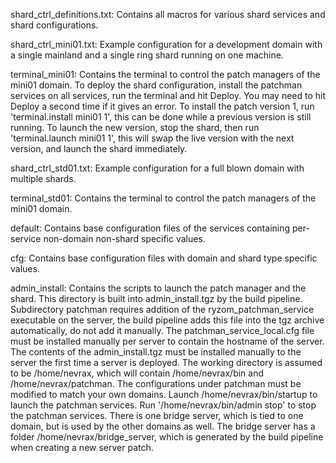 
shard_ctrl_definitions.txt: Contains all macros for various shard services and shard configurations.

shard_ctrl_mini01.txt: Example configuration for a development domain with a single mainland and a single ring shard running on one machine.

terminal_mini01: Contains the terminal to control the patch managers of the mini01 domain. To deploy the shard configuration, install the patchman services on all services, run the terminal and hit Deploy. You may need to hit Deploy a second time if it gives an error. To install the patch version 1, run 'terminal.install mini01 1', this can be done while a previous version is still running. To launch the new version, stop the shard, then run 'terminal.launch mini01 1', this will swap the live version with the next version, and launch the shard immediately.

shard_ctrl_std01.txt: Example configuration for a full blown domain with multiple shards.

terminal_std01: Contains the terminal to control the patch managers of the mini01 domain.

default: Contains base configuration files of the services containing per-service non-domain non-shard specific values.

cfg: Contains base configuration files with domain and shard type specific values.

admin_install: Contains the scripts to launch the patch manager and the shard. This directory is built into admin_install.tgz by the build pipeline. Subdirectory patchman requires addition of the ryzom_patchman_service executable on the server, the build pipeline adds this file into the tgz archive automatically, do not add it manually. The patchman_service_local.cfg file must be installed manually per server to contain the hostname of the server. The contents of the admin_install.tgz must be installed manually to the server the first time a server is deployed. The working directory is assumed to be /home/nevrax, which will contain /home/nevrax/bin and /home/nevrax/patchman. The configurations under patchman must be modified to match your own domains. Launch /home/nevrax/bin/startup to launch the patchman services. Run '/home/nevrax/bin/admin stop' to stop the patchman services. There is one bridge server, which is tied to one domain, but is used by the other domains as well. The bridge server has a folder /home/nevrax/bridge_server, which is generated by the build pipeline when creating a new server patch.
